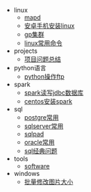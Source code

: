 - linux 
    - [mapd](/linux/mapd)
    - [安卓手机安装linux](/linux/安卓手机安装linux)
    - [gp集群](/linux/gp集群)
    - [linux常用命令](/linux/linux常用命令)
- projects 
    - [项目问题总结](/projects/项目问题总结)
- python语言 
    - [python操作ftp](/python语言/python操作ftp)
- spark 
    - [spark读写jdbc数据库](/spark/spark读写jdbc数据库)
    - [centos安装spark](/spark/centos安装spark)
- sql 
    - [postgre常用](/sql/postgre常用)
    - [sqlserver常用](/sql/sqlserver常用)
    - [sqlpad](/sql/sqlpad)
    - [oracle常用](/sql/oracle常用)
    - [sql经典问题](/sql/sql经典问题)
- tools 
    - [software](/tools/software)
- windows 
    - [批量修改图片大小](/windows/批量修改图片大小)
